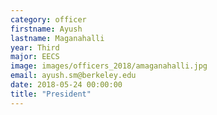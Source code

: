 ```yaml
---
category: officer
firstname: Ayush
lastname: Maganahalli
year: Third
major: EECS
image: images/officers_2018/amaganahalli.jpg
email: ayush.sm@berkeley.edu
date: 2018-05-24 00:00:00
title: "President"
---
```

